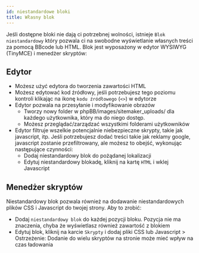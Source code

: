 ```yaml
---
id: niestandardowe bloki
title: Własny blok
---
```


Jeśli dostępne bloki nie dają ci potrzebnej wolności, istnieje `Blok niestandardowy` który pozwala ci na swobodne wyświetlanie własnych treści za pomocą BBcode lub HTML. Blok jest wyposażony w edytor WYSIWYG (TinyMCE) i menedżer skryptów:

## Edytor

- Możesz użyć edytora do tworzenia zawartości HTML
- Możesz edytować kod źródłowy, jeśli potrzebujesz tego poziomu kontroli klikając na ikonę `kodu źródłowego` (`<>`) w edytorze
- Edytor pozwala na przesyłanie i modyfikowanie obrazów 
    - Tworzy nowy folder w phpBB/images/sitemaker_uploads/ dla każdego użytkownika, który ma do niego dostęp.
    - Możesz przeglądać/zarządzać wszystkimi folderami użytkowników
- Edytor filtruje wszelkie potencjalnie niebezpieczne skrypty, takie jak javascript, itp. Jeśli potrzebujesz dodać treści takie jak reklamy google, javascript zostanie przefiltrowany, ale możesz to obejść, wykonując następujące czynności: 
    - Dodaj niestandardowy blok do pożądanej lokalizacji
    - Edytuj niestandardowy blokadę, kliknij na kartę `HTML` i wklej Javascript

## Menedżer skryptów

Niestandardowy blok pozwala również na dodawanie niestandardowych plików CSS i Javascript do twojej strony. Aby to zrobić:

- Dodaj `niestandardowy blok` do każdej pozycji bloku. Pozycja nie ma znaczenia, chyba że wyświetlasz również zawartość z blokiem
- Edytuj blok, kliknij na karcie `Skrypty` i dodaj pliki CSS lub Javascript > Ostrzeżenie: Dodanie do wielu skryptów na stronie może mieć wpływ na czas ładowania